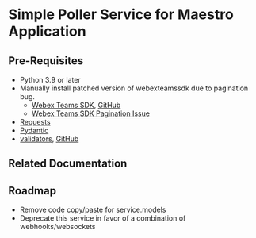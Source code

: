 # Simple Poller Service for Maestro Application

## Pre-Requisites

- Python 3.9 or later
- Manually install patched version of webexteamssdk due to pagination bug.
    - [Webex Teams SDK](https://webexteamssdk.readthedocs.io/en/latest/), [GitHub](https://github.com/CiscoDevNet/webexteamssdk)
    - [Webex Teams SDK Pagination Issue](https://github.com/CiscoDevNet/webexteamssdk/issues/168)
- [Requests](https://docs.python-requests.org/en/latest/)
- [Pydantic](https://pydantic-docs.helpmanual.io/)
- [validators](https://validators.readthedocs.io), [GitHub](https://github.com/kvesteri/validators)

## Related Documentation

## Roadmap

- Remove code copy/paste for service.models
- Deprecate this service in favor of a combination of webhooks/websockets
 